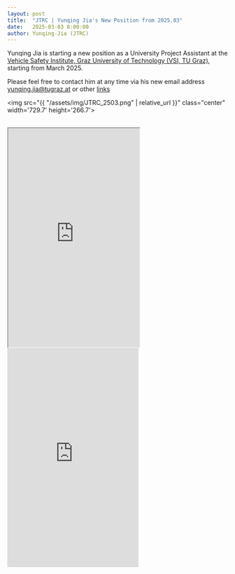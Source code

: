 ```yaml
---
layout: post
title:  "JTRC | Yunqing Jia's New Position from 2025.03"
date:   2025-03-03 8:00:00
author: Yunqing-Jia (JTRC)
---
```

<p>Yunqing Jia is starting a new position as a University Project Assistant at the <a href="https://www.tugraz.at/en/institutes/vsi/home">Vehicle Safety Institute, Graz University of Technology (VSI, TU Graz)</a>, starting from March 2025.</p>

<p>Please feel free to contact him at any time via his new email address <a href="mailto:yunqing.jia@tugraz.at">yunqing.jia@tugraz.at</a> or other <a href="https://yunqing-jia.github.io/JTRC/more/interlink/">links</a> </p>

<img src="{{ "/assets/img/JTRC_2503.png" | relative_url }}" class="center" width='729.7' height='266.7'>

<br>

<iframe src="https://www.linkedin.com/posts/yunqing-jia-jerland_i-am-thrilled-to-share-that-i-am-starting-activity-7302281610383527936-vSJG?utm_source=share&utm_medium=member_desktop&rcm=ACoAAEX-ChcB0cwyComtJcjUz2VSqN6zTCtpRKM" width="300" height="500"></iframe>

<br>

<iframe src="https://www.facebook.com/plugins/post.php?href=https%3A%2F%2Fwww.facebook.com%2Fjonlaind%2Fposts%2Fpfbid0UM77v2gY5nsxS63tSq7HeznBWv69qTnDGQeMrNgQTFY3LA9KYtkaPs8ayZ3nEqMdl&show_text=true&width=500" width="300" height="500" style="border:none;overflow:hidden" scrolling="no" frameborder="0" allowfullscreen="true" allow="autoplay; clipboard-write; encrypted-media; picture-in-picture; web-share"></iframe>


